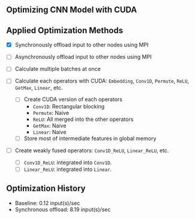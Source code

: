 ## Optimizing CNN Model with CUDA

## Applied Optimization Methods

-   [x] Synchronously offload input to other nodes using MPI
-   [ ] Asynchronously offload input to other nodes using MPI
-   [ ] Calculate multiple batches at once
-   [ ] Calculate each operators with CUDA: `Embedding`, `Conv1D`, `Permute`, `ReLU`, `GetMax`, `Linear`, etc.

    -   [ ] Create CUDA version of each operators
        -   `Conv1D`: Rectangular blocking
        -   `Permute`: Naive
        -   `ReLU`: All merged into the other operators
        -   `GetMax`: Naive
        -   `Linear`: Naive
    -   [ ] Store most of intermediate features in global memory

-   [ ] Create weakly fused operators: `Conv1D_ReLU`, `Linear_ReLU`, etc.

    -   [ ] `Conv1D_ReLU`: integrated into `Conv1D`.
    -   [ ] `Linear_ReLU`: integrated into `Linear`.

## Optimization History

-   Baseline: 0.12 input(s)/sec
-   Synchronous offload: 8.19 input(s)/sec
